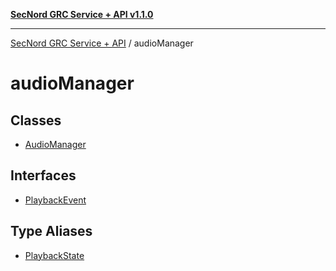 [**SecNord GRC Service + API v1.1.0**](../README.md)

***

[SecNord GRC Service + API](../README.md) / audioManager

# audioManager

## Classes

- [AudioManager](classes/AudioManager.md)

## Interfaces

- [PlaybackEvent](interfaces/PlaybackEvent.md)

## Type Aliases

- [PlaybackState](type-aliases/PlaybackState.md)
